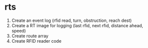 # rts


1. Create an event log (rfid read, turn, obstruction, reach dest)
2. Create a RT image for logging (last rfid, next rfid, distance ahead, speed)
3. Create route array
4. Create RFID reader code
